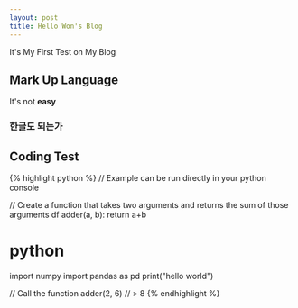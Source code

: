 ```yaml
---
layout: post
title: Hello Won's Blog
---
```


It's My First Test on My Blog

## Mark Up Language
It's not <strong>easy</strong>

### 한글도 되는가

## Coding Test
{% highlight python %}
// Example can be run directly in your python console

// Create a function that takes two arguments and returns the sum of those arguments
df adder(a, b):
    return a+b
    
# python
import numpy
import pandas as pd
print("hello world")

// Call the function
adder(2, 6)
// > 8
{% endhighlight %}
